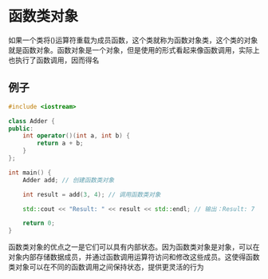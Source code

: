 # 函数类对象

如果一个类将()运算符重载为成员函数，这个类就称为函数对象类，这个类的对象就是函数对象。函数对象是一个对象，但是使用的形式看起来像函数调用，实际上也执行了函数调用，因而得名

例子
----
```c++
#include <iostream>

class Adder {
public:
    int operator()(int a, int b) {
        return a + b;
    }
};

int main() {
    Adder add; // 创建函数类对象

    int result = add(3, 4); // 调用函数类对象

    std::cout << "Result: " << result << std::endl; // 输出：Result: 7

    return 0;
}
```
函数类对象的优点之一是它们可以具有内部状态。因为函数类对象是对象，可以在对象内部存储数据成员，并通过函数调用运算符访问和修改这些成员。这使得函数类对象可以在不同的函数调用之间保持状态，提供更灵活的行为

